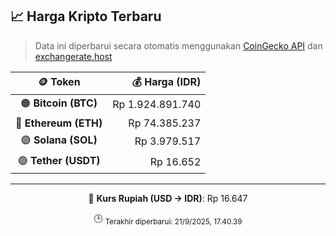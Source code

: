 

<!-- HARGA_KRIPTO -->
## 📈 Harga Kripto Terbaru

> Data ini diperbarui secara otomatis menggunakan [CoinGecko API](https://www.coingecko.com/) dan [exchangerate.host](https://exchangerate.host/)

<div align="center">

| 🪙 Token | 💰 Harga (IDR) |
|:------:|---------------:|
| 🟠 **Bitcoin (BTC)**   | Rp 1.924.891.740 |
| 🔵 **Ethereum (ETH)**  | Rp 74.385.237 |
| 🟣 **Solana (SOL)**    | Rp 3.979.517 |
| 🟢 **Tether (USDT)**   | Rp 16.652 |

---

💱 **Kurs Rupiah (USD → IDR)**: Rp 16.647

🕒 <sub>Terakhir diperbarui: 21/9/2025, 17.40.39</sub>

</div>
<!-- /HARGA_KRIPTO -->